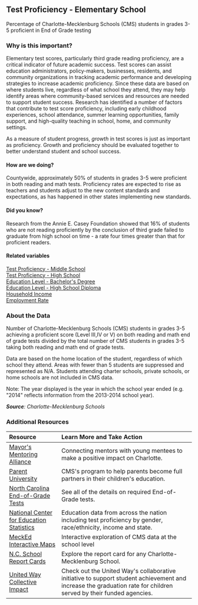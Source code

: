 ## Test Proficiency - Elementary School
Percentage of Charlotte-Mecklenburg Schools (CMS) students in grades 3-5 proficient in End of Grade testing

### Why is this important?
Elementary test scores, particularly third grade reading proficiency, are a critical indicator of future academic success. Test scores can assist education administrators, policy-makers, businesses, residents, and community organizations in tracking academic performance and developing strategies to increase academic proficiency. Since these data are based on where students live, regardless of what school they attend, they may help identify areas where community-based services and resources are needed to support student success. Research has identified a number of factors that contribute to test score proficiency, including early childhood experiences, school attendance, summer learning opportunities, family support, and high-quality teaching in school, home, and community settings. 

As a measure of student progress, *growth* in test scores is just as important as proficiency. Growth and proficiency should be evaluated together to better understand student and school success.

#### How are we doing?
Countywide, approximately 50% of students in grades 3-5 were proficient in both reading and math tests. Proficiency rates are expected to rise as teachers and students adjust to the new content standards and expectations, as has happened in other states implementing new standards.  

#### Did you know?
Research from the Annie E. Casey Foundation showed that 16% of students who are not reading proficiently by the conclusion of third grade failed to graduate from high school on time - a rate four times greater than that for proficient readers.

#### Related variables
<a href="javascript:void(0)" onclick="model.metricId = 'm63'">Test Proficiency - Middle School</a>  
<a href="javascript:void(0)" onclick="model.metricId = 'm64'">Test Proficiency - High School</a>  
<a href="javascript:void(0)" onclick="model.metricId = 'm20'">Education Level - Bachelor's Degree</a>  
<a href="javascript:void(0)" onclick="model.metricId = 'm39'">Education Level - High School Diploma</a>  
<a href="javascript:void(0)" onclick="model.metricId = 'm37'">Household Income</a>  
<a href="javascript:void(0)" onclick="model.metricId = 'm38'">Employment Rate</a>  
    
### About the Data
Number of Charlotte-Mecklenburg Schools (CMS) students in grades 3-5 achieving a proficient score (Level III,IV or V) on both reading and math end of grade tests divided by the total number of CMS students in grades 3-5 taking both reading and math end of grade tests. 

Data are based on the home location of the student, regardless of which school they attend. Areas with fewer than 5 students are suppressed and represented as N/A. Students attending charter schools, private schools, or home schools are not included in CMS data.  

Note: The year displayed is the year in which the school year ended (e.g. "2014" reflects information from the 2013-2014 school year).  

_**Source**: Charlotte-Mecklenburg Schools_

### Additional Resources
|Resource | Learn More and Take Action | 
|:--- | :--- |
|[Mayor's Mentoring Alliance](http://charlottenc.gov/Mayor/Youth/MMA/Pages/default.aspx)| Connecting mentors with young mentees to make a positive impact on Charlotte.
|[Parent University](http://www.cms.k12.nc.us/parents/ParentUniv/Pages/default.aspx)|CMS's program to help parents become full partners in their children's education.
|[North Carolina End-of-Grade Tests](http://www.ncpublicschools.org/accountability/testing/eog/)| See all of the details on required End-of-Grade tests.
|[National Center for Education Statistics](http://nces.ed.gov/) |Education data from across the nation including test proficiency by gender, race/ethnicity, income and state.
|[MeckEd Interactive Maps](http://www.mecked.org/mecked-interactive-data-maps-of-cms/)|Interactive exploration of CMS data at the school level
|[N.C. School Report Cards](http://www.ncreportcards.org/src/search.jsp?pYear=2012-2013&pList=1&pListVal=600%3ACharlotte-Mecklenburg+Schools+++++++++++&GO2=GO)| Explore the report card for any Charlotte-Mecklenburg School.
|[United Way Collective Impact](https://secure.unitedway.org/page/-/CILL-0313_Charting_a_Course_for_Change_Bklt.pdf) |Check out the United Way's collaborative initiative to support student achievement and increase the graduation rate for children served by their funded agencies.